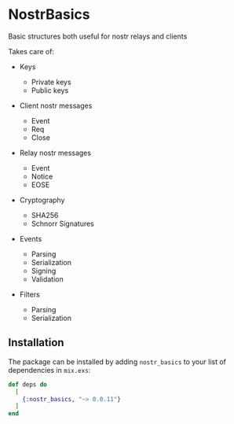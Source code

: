 # NostrBasics

Basic structures both useful for nostr relays and clients

Takes care of:

- Keys
  - Private keys
  - Public keys

- Client nostr messages
  - Event
  - Req
  - Close

- Relay nostr messages
  - Event
  - Notice
  - EOSE

- Cryptography
  - SHA256
  - Schnorr Signatures

- Events
  - Parsing
  - Serialization
  - Signing
  - Validation

- Filters
  - Parsing
  - Serialization

## Installation

The package can be installed by adding `nostr_basics` to your list of dependencies in `mix.exs`:

```elixir
def deps do
  [
    {:nostr_basics, "~> 0.0.11"}
  ]
end
```

